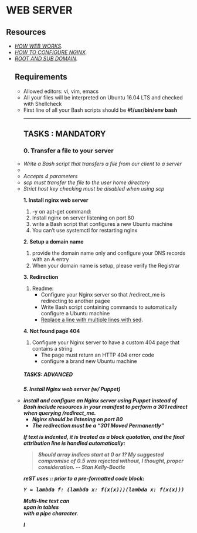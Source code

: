 <h1>WEB SERVER</h1>
<h2>Resources</h2>
<p>
<ul>
   <em>
      <li><a href="https://developer.mozilla.org/en-US/docs/Learn/Getting_started_with_the_web/How_the_Web_works">HOW WEB WORKS</a>.</li>
      <li><a href="https://www.digitalocean.com/community/tutorials/how-to-set-up-nginx-server-blocks-virtual-hosts-on-ubuntu-16-04">HOW TO CONFIGURE NGINX</a>.</li>
      <li><a href="https://landingi.com/help/domains-vs-subdomains/">ROOT AND SUB DOMAIN</a>.</li>
    </em>
<h2>Requirements</h2>
</p>
<ul>
  <li>Allowed editors: vi, vim, emacs</li>
  <li>All your files will be interpreted on Ubuntu 16.04 LTS and checked with Shellcheck</li>
  <li>First line of all your Bash scripts should be <b>#!/usr/bin/env bash</b></li>  
<hr />
<h2>TASKS : MANDATORY</h2>

<h3><b>0. Transfer a file to your server</b></h3>
<p>
  <lu>
    <i>
      <li>Write a Bash script that transfers a file from our client to a server<li>
      <li>Accepts 4 parameters</li>
      <li>scp must transfer the file to the user home directory</li>
      <li>Strict host key checking must be disabled when using scp</li>
    </i>
 </lu>
</p>
  
<p><b>1. Install nginx web server</b></p>
<ol>
  <li>-y on apt-get command:
    <lu>
      <li>Install nginx on server listening on port 80</li>
      <li>write a Bash script that configures a new Ubuntu machine</li>
      <li>You can’t use systemctl for restarting nginx</li>
    </lu>
  </li>
</ol>

<p><b>2. Setup a domain name</b></p>
<ol>
   <lu>
     <li>provide the domain name only and configure your DNS records with an A entry </li>
     <li>When your domain name is setup, please verify the Registrar</li>
   </lu>
</ol>

<p><b>3. Redirection</b></p>

<ol>
  <li>Readme:
    <ul>
      <li>Configure your Nginx server so that /redirect_me is redirecting to another pagee</li>
      <li>Write Bash script containing commands to automatically configure a Ubuntu machine</li>
      <li><a href="https://stackoverflow.com/questions/26041088/sed-replace-line-with-multiline-variable">Replace a line with multiple lines with sed</a>.</li>
    </ul>
  </li>
</ol>
<p><b>4. Not found page 404</b></p>
<ol>
  <li>Configure your Nginx server to have a custom 404 page that contains a string
    <ul>
      <li>The page must return an HTTP 404 error code</li>
      <li>configure a brand new Ubuntu machine</li>
    </ul>
  </li>
</ol>
<h5>TASKS: ADVANCED<h5>
<p>5. Install Nginx web server (w/ Puppet)</p>
<li>install and configure an Nginx server using Puppet instead of Bash include resources in your manifest to perform a 301 redirect when querying /redirect_me.
    <ul>
      <li>Nginx should be listening on port 80</li>
      <li>The redirection must be a “301 Moved Permanently”</li>
    </ul>
  </li>
</ol>

<p>If text is indented, it is treated as a block quotation, and the final attribution line is handled automatically:</p>
<blockquote>
Should array indices start at 0 or 1?
My suggested compromise of 0.5 was rejected without, I thought, proper consideration.
-- Stan Kelly-Bootle</blockquote>

<p>reST uses :: prior to a pre-formatted code block:</p>
<pre class="literal-block">
Y = lambda f: (lambda x: f(x(x)))(lambda x: f(x(x)))
</pre>

<p>Multi-line text can<br/>span in tables<br/>with a pipe character.</p>I

